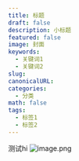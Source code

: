 ```yaml
---
title: 标题
draft: false
description: 小标题
featured: false
image: 封面
keywords:
  - 关键词1
  - 关键词2
slug: 
canonicalURL: 
categories:
  - 分类
math: false
tags:
  - 标签1
  - 标签2
---
```

测试hi
![image.png](https://gitee.com/dededuud/dedeblog-picture/raw/master/img/202408010900686.png)